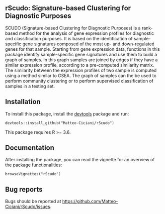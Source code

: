 ## rScudo: Signature-based Clustering for Diagnostic Purposes

SCUDO (Signature-based Clustering for Diagnostic Purposes) is a rank-based
method for the analysis of gene expression profiles for diagnostic and
classification purposes. It is based on the identification of sample-specific
gene signatures composed of the most up- and down-regulated genes for that
sample. Starting from gene expression data, functions in this package identify
sample-specific gene signatures and use them to build a graph of samples. In
this graph samples are joined by edges if they have a similar expression
profile, according to a pre-computed similarity matrix. The similarity between
the expression profiles of two sample is computed using a method similar to
GSEA. The graph of samples can the be used to perform community clustering or to
perform supervised classification of samples in a testing set.

## Installation

To install this package, install the
[devtools](https://cran.r-project.org/web/packages/devtools/index.html) package
and run:

```
devtools::install_github("Matteo-Ciciani/rScudo")
```

This package requires R >= 3.6.

## Documentation

After installing the package, you can read the vignette for an overview of the
package functionalities:

```
browseVignettes("rScudo")
```
## Bug reports

Bugs should be reported at https://github.com/Matteo-Ciciani/rScudo/issues.

